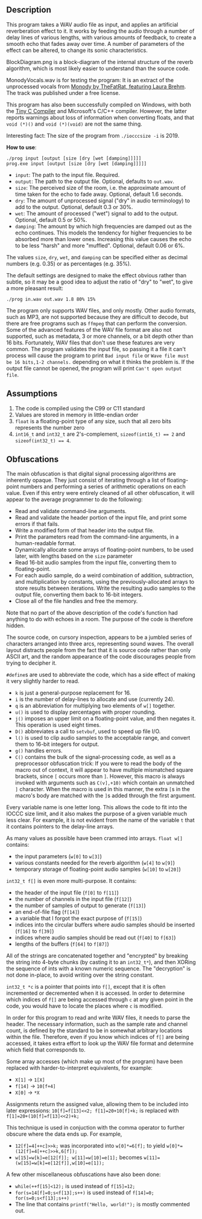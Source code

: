 Description
-----------

This program takes a WAV audio file as input, and applies an artificial reverberation effect to it. It works by feeding the audio through a number of delay lines of various lengths, with various amounts of feedback, to create a smooth echo that fades away over time. A number of parameters of the effect can be altered, to change its sonic characteristics.

BlockDiagram.png is a block-diagram of the internal structure of the reverb algorithm, which is most likely easier to understand than the source code.

MonodyVocals.wav is for testing the program: It is an extract of the unprocessed vocals from [Monody by TheFatRat, featuring Laura Brehm](https://www.youtube.com/watch?v=B7xai5u_tnk). The track was published under a free license.

This program has also been successfully compiled on Windows, with both the [Tiny C Compiler](https://bellard.org/tcc/) and Microsoft's C/C++ compiler. However, the latter reports warnings about loss of information when converting floats, and that `void (*)()` and `void (*)(void)` are not the same thing.

Interesting fact: The size of the program from `./iocccsize -i` is 2019.

**How to use**:

    ./prog input [output [size [dry [wet [damping]]]]]
    prog.exe input [output [size [dry [wet [damping]]]]]
    
* `input`: The path to the input file. Required.
* `output`: The path to the output file. Optional, defaults to `out.wav`.
* `size`: The perceived size of the room, i.e. the approximate amount of time taken for the echo to fade away. Optional, default 1.6 seconds.
* `dry`: The amount of unprocessed signal ("dry" in audio terminology) to add to the output. Optional, default 0.3 or 30%.
* `wet`: The amount of processed ("wet") signal to add to the output. Optional, default 0.5 or 50%.
* `damping`: The amount by which high frequencies are damped out as the echo continues. This models the tendency for higher frequencies to be absorbed more than lower ones. Increasing this value causes the echo to be less "harsh" and more "muffled". Optional, default 0.06 or 6%.

The values `size`, `dry`, `wet`, and `damping` can be specified either as decimal numbers (e.g. 0.35) or as percentages (e.g. 35%).

The default settings are designed to make the effect obvious rather than subtle, so it may be a good idea to adjust the ratio of "dry" to "wet", to give a more pleasant result:

    ./prog in.wav out.wav 1.8 80% 15%

The program only supports WAV files, and only mostly. Other audio formats, such as MP3, are not supported because they are difficult to decode, but there are free programs such as `ffmpeg` that can perform the conversion. Some of the advanced features of the WAV file format are also not supported, such as metadata, 3 or more channels, or a bit depth other than 16 bits. Fortunately, WAV files that don't use these features are very common. The program validates the input file, so passing it a file it can't process will cause the program to print `Bad input file` or `Wave file must be 16 bits,1-2 channels.` depending on what it thinks the problem is. If the output file cannot be opened, the program will print `Can't open output file`.

Assumptions
-----------

1. The code is compiled using the C99 or C11 standard
2. Values are stored in memory in little-endian order
3. `float` is a floating-point type of any size, such that all zero bits represents the number zero
4. `int16_t` and `int32_t` are 2's-complement, `sizeof(int16_t) == 2` and `sizeof(int32_t) == 4`.

Obfuscations
------------

The main obfuscation is that digital signal processing algorithms are inherently opaque. They just consist of iterating through a list of floating-point numbers and performing a series of arithmetic operations on each value. Even if this entry were entirely cleaned of all other obfuscation, it will appear to the average programmer to do the following:

* Read and validate command-line arguments.
* Read and validate the header portion of the input file, and print some errors if that fails.
* Write a modified form of that header into the output file.
* Print the parameters read from the command-line arguments, in a human-readable format.
* Dynamically allocate some arrays of floating-point numbers, to be used later, with lengths based on the `size` parameter
* Read 16-bit audio samples from the input file, converting them to floating-point.
* For each audio sample, do a weird combination of addition, subtraction, and multiplication by constants, using the previously-allocated arrays to store results between iterations. Write the resulting audio samples to the output file, converting them back to 16-bit integers.
* Close all of the file handles and free the memory.

Note that no part of the above description of the code's function had anything to do with echoes in a room. The purpose of the code is therefore hidden.

The source code, on cursory inspection, appears to be a jumbled series of characters arranged into three arcs, representing sound waves. The overall layout distracts people from the fact that it is source code rather than only ASCII art, and the random appearance of the code discourages people from trying to decipher it.

`#define`s are used to abbreviate the code, which has a side effect of making it very slightly harder to read.

* `k` is just a general-purpose replacement for 16.
* `i` is the number of delay-lines to allocate and use (currently 24).
* `q` is an abbreviation for multiplying two elements of `w[]` together.
* `u()` is used to display percentages with proper rounding.
* `j()` imposes an upper limit on a floating-point value, and then negates it. This operation is used eight times.
* `D()` abbreviates a call to `setvbuf`, used to speed up file I/O.
* `l()` is used to clip audio samples to the acceptable range, and convert them to 16-bit integers for output.
* `g()` handles errors.
* `C()` contains the bulk of the signal-processing code, as well as a preprocessor obfuscation trick: If you were to read the body of the macro out of context, it will appear to have multiple mismatched square brackets, since `[` occurs more than `]`. However, this macro is always invoked with arguments such as `C(v],+10)` which contain an unmatched `]` character. When the macro is used in this manner, the extra `[`s in the macro's body are matched with the `]`s added through the first argument.

Every variable name is one letter long. This allows the code to fit into the IOCCC size limit, and it also makes the purpose of a given variable much less clear. For example, it is not evident from the name of the variable `t` that it contains pointers to the delay-line arrays.

As many values as possible have been crammed into arrays. `float w[]` contains:

* the input parameters (`w[0]` to `w[3]`)
* various constants needed for the reverb algorithm (`w[4]` to `w[9]`)
* temporary storage of floating-point audio samples (`w[10]` to `w[20]`)

`int32_t f[]` is even more multi-purpose. It contains:

* the header of the input file (`f[0]` to `f[11]`)
* the number of channels in the input file (`f[12]`)
* the number of samples of output to generate (`f[13]`)
* an end-of-file flag (`f[14]`)
* a variable that I forgot the exact purpose of (`f[15]`)
* indices into the circular buffers where audio samples should be inserted (`f[16]` to `f[39]`)
* indices where audio samples should be read out (`f[40]` to `f[63]`)
* lengths of the buffers (`f[64]` to `f[87]`)

All of the strings are concatenated together and "encrypted" by breaking the string into 4-byte chunks (by casting it to an `int32_t*`), and then XORing the sequence of ints with a known numeric sequence. The "decryption" is not done in-place, to avoid writing over the string constant.

`int32_t *c` is a pointer that points into `f[]`, except that it is often incremented or decremented when it is accessed. In order to determine which indices of `f[]` are being accessed through `c` at any given point in the code, you would have to locate the places where `c` is modified.

In order for this program to read and write WAV files, it needs to parse the header. The necessary information, such as the sample rate and channel count, is defined by the standard to be in somewhat arbitrary locations within the file. Therefore, even if you know which indices of `f[]` are being accessed, it takes extra effort to look up the WAV file format and determine which field that corresponds to.

Some array accesses (which make up most of the program) have been replaced with harder-to-interpret equivalents, for example:

* `X[1]` -> `1[X]`
* `f[14]` -> `10[f+4]`
* `X[0]` -> `*X`

Assignments return the assigned value, allowing them to be included into later expressions: `10[f]=f[13]<<2; f[1]=20+10[f]+k;` is replaced with `f[1]=20+(10[f]=f[13]<<2)+k;`

This technique is used in conjuction with the comma operator to further obscure where the data ends up. For example,

* `12[f]=4[++c]>>k;` was incorporated into `w[0]*=6[f];` to yield `w[0]*=(12[f]=4[++c]>>k,6[f]);`  
* `w[15]=w[k]=e[12[f]]; w[11]=w[10]=e[1];` becomes `w[11]=(w[15]=w[k]=e[12[f]],w[10]=e[1]);`

A few other miscellaneous obfuscations have also been done:

* `while(++f[15]<12);` is used instead of `f[15]=12;`
* `for(s=14[f]=0;s<f[13];s++)` is used instead of `f[14]=0; for(s=0;s<f[13];s++)`
* The line that contains `printf("Hello, world!");` is mostly commented out.
